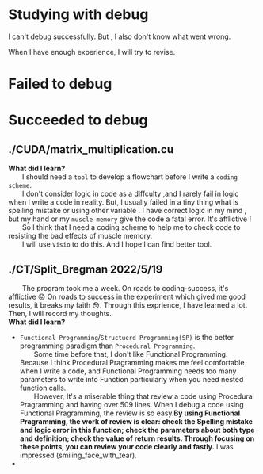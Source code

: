 # Studying with debug
I can't debug successfully. But , I also don't know what went wrong.   

When I have enough experience, I will try to revise.

# Failed to debug

# Succeeded to debug

## ./CUDA/matrix_multiplication.cu 
**What did I learn?**    
&emsp;&emsp;I should need a `tool` to develop a flowchart before I write a `coding scheme`.  
&emsp;&emsp;I don't consider logic in code as a diffculty ,and I rarely fail in logic when I write a code in reality. But, I usually failed in a tiny thing what is spelling mistake or using other variable . I have correct logic in my mind , but my hand or my `muscle memory` give the code a fatal error. It's afflictive !  
&emsp;&emsp;So I think that I need a coding scheme to help me to check code to resisting the bad effects of muscle memory.   
&emsp;&emsp;I will use `Visio` to do this. And I hope I can find better tool.

## ./CT/Split_Bregman 2022/5/19
&emsp;&emsp;The program took me a week. On roads to coding-success, it's afflictive 😟 On roads to success in the experiment which gived me good results, it breaks my faith 😳. Through this exprience, I have learned a lot. Then, I will record my thoughts.  
**What did I learn?**  
* `Functional Programming`/`Structuerd Programming(SP)` is the better programming paradigm than `Procedural Programming`.<br>
&emsp;&emsp;Some time before that, I don't like Functional Programming. Because I think Procedural Pragramming makes me feel comfortable when I write a code, and Functional Programming needs too many parameters to write into Function particularly when you need nested function calls.<br>
&emsp;&emsp;However, It's a miserable thing that review a code using Procedural Pragramming and having over 509 lines. When I debug a code using Functional Pragramming, the review is so easy.**By using Functional Pragramming, the work of review is clear: check the Spelling mistake and logic error in this function; check the parameters about both type and definition; check the value of return results. Through focusing on these points, you can review your code clearly and fastly.** I was impressed (smiling_face_with_tear).  
* 
